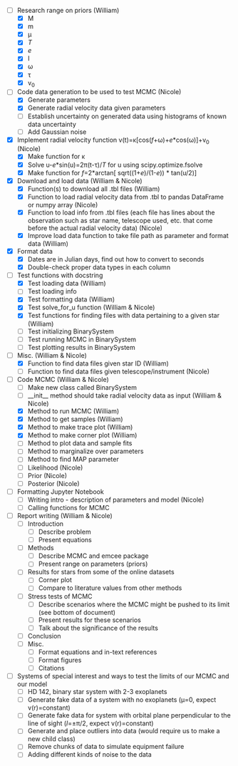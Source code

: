 - [ ] Research range on priors (William)
  - [X] M
  - [X] m
  - [X] &mu;
  - [X] _T_
  - [X] _e_
  - [X] I
  - [X] &omega;
  - [X] &tau;
  - [X] v<sub>0</sub> 
- [ ] Code data generation to be used to test MCMC (Nicole)
  - [X] Generate parameters
  - [X] Generate radial velocity data given parameters
  - [ ] Establish uncertainty on generated data using histograms of known data uncertainty
  - [ ] Add Gaussian noise
- [X] Implement radial velocity function v(t)=&kappa;[cos(_f_+&omega;)+_e_*cos(&omega;)]+v<sub>0</sub> (Nicole)
  - [X] Make function for &kappa;
  - [X] Solve u-_e_*sin(u)=2&pi;(t-&tau;)/_T_ for u using scipy.optimize.fsolve
  - [X] Make function for _f_=2*arctan[ sqrt((1+_e_)/(1-_e_)) * tan(u/2)]
- [X] Download and load data (William & Nicole)
  - [X] Function(s) to download all .tbl files (William)
  - [X] Function to load radial velocity data from .tbl to pandas DataFrame or numpy array (Nicole)
  - [X] Function to load info from .tbl files (each file has lines about the observation such as star name, telescope used, etc. that come before the actual radial velocity data) (Nicole)
  - [X] Improve load data function to take file path as parameter and format data (William)
- [X] Format data
  - [X] Dates are in Julian days, find out how to convert to seconds
  - [X] Double-check proper data types in each column  
- [ ] Test functions with docstring 
  - [X] Test loading data (William)
  - [ ] Test loading info
  - [X] Test formatting data (William)
  - [X] Test solve_for_u function (William & Nicole)
  - [X] Test functions for finding files with data pertaining to a given star (William)
  - [ ] Test initializing BinarySystem
  - [ ] Test running MCMC in BinarySystem
  - [ ] Test plotting results in BinarySystem
- [ ] Misc. (William & Nicole)
  - [X] Function to find data files given star ID (William)
  - [ ] Function to find data files given telescope/instrument (Nicole)
- [ ] Code MCMC (William & Nicole) 
  - [ ] Make new class called BinarySystem
  - [ ] \_\_init\_\_ method should take radial velocity data as input (William & Nicole)
  - [X] Method to run MCMC (William)
  - [X] Method to get samples (William)
  - [X] Method to make trace plot (William)
  - [X] Method to make corner plot (William)
  - [ ] Method to plot data and sample fits
  - [ ] Method to marginalize over parameters
  - [ ] Method to find MAP parameter 
  - [ ] Likelihood (Nicole)
  - [ ] Prior (Nicole)
  - [ ] Posterior (Nicole)
- [ ] Formatting Jupyter Notebook
  - [ ] Writing intro - description of parameters and model (Nicole) 
  - [ ] Calling functions for MCMC
- [ ] Report writing (William & Nicole)
  - [ ] Introduction
    - [ ] Describe problem
    - [ ] Present equations
  - [ ] Methods
    - [ ] Describe MCMC and emcee package
    - [ ] Present range on parameters (priors)
  - [ ] Results for stars from some of the online datasets
    - [ ] Corner plot
    - [ ] Compare to literature values from other methods
  - [ ] Stress tests of MCMC
    - [ ] Describe scenarios where the MCMC might be pushed to its limit (see bottom of document)
    - [ ] Present results for these scenarios
    - [ ] Talk about the significance of the results
  - [ ] Conclusion
  - [ ] Misc. 
    - [ ] Format equations and in-text references 
    - [ ] Format figures
    - [ ] Citations
- [ ] Systems of special interest and ways to test the limits of our MCMC and our model
  - [ ] HD 142, binary star system with 2-3 exoplanets
  - [ ] Generate fake data of a system with no exoplanets (&mu;=0, expect v(r)=constant)
  - [ ] Generate fake data for system with orbital plane perpendicular to the line of sight (_I_=&pm;&pi;/2, expect v(r)=constant)
  - [ ] Generate and place outliers into data (would require us to make a new child class)
  - [ ] Remove chunks of data to simulate equipment failure
  - [ ] Adding different kinds of noise to the data     
